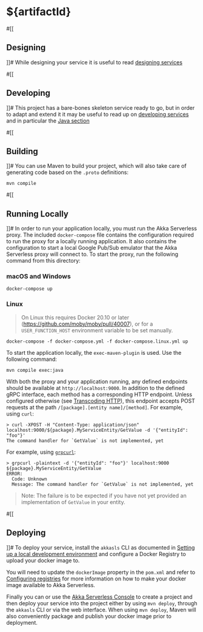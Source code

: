# ${artifactId}

#[[
## Designing
]]#
While designing your service it is useful to read [designing services](https://developer.lightbend.com/docs/akka-serverless/services/development-process.html)

#[[
## Developing
]]#
This project has a bare-bones skeleton service ready to go, but in order to adapt and
extend it it may be useful to read up on [developing services](https://developer.lightbend.com/docs/akka-serverless/developing/index.html)
and in particular the [Java section](https://developer.lightbend.com/docs/akka-serverless/java-services/index.html)

#[[
## Building
]]#
You can use Maven to build your project, which will also take care of
generating code based on the `.proto` definitions:

```
mvn compile
```

#[[
## Running Locally
]]#
In order to run your application locally, you must run the Akka Serverless proxy. The included `docker-compose` file contains the configuration required to run the proxy for a locally running application.
It also contains the configuration to start a local Google Pub/Sub emulator that the Akka Serverless proxy will connect to.
To start the proxy, run the following command from this directory:

### macOS and Windows

```
docker-compose up
```

### Linux

> On Linux this requires Docker 20.10 or later (https://github.com/moby/moby/pull/40007),
> or for a `USER_FUNCTION_HOST` environment variable to be set manually.

```
docker-compose -f docker-compose.yml -f docker-compose.linux.yml up
```

To start the application locally, the `exec-maven-plugin` is used. Use the following command:

```
mvn compile exec:java
```

With both the proxy and your application running, any defined endpoints should be available at `http://localhost:9000`. In addition to the defined gRPC interface, each method has a corresponding HTTP endpoint. Unless configured otherwise (see [Transcoding HTTP](https://developer.lightbend.com/docs/akka-serverless/java/proto.html#_transcoding_http)), this endpoint accepts POST requests at the path `/[package].[entity name]/[method]`. For example, using `curl`:

```
> curl -XPOST -H "Content-Type: application/json" localhost:9000/${package}.MyServiceEntity/GetValue -d '{"entityId": "foo"}'
The command handler for `GetValue` is not implemented, yet
```

For example, using [`grpcurl`](https://github.com/fullstorydev/grpcurl):

```shell
> grpcurl -plaintext -d '{"entityId": "foo"}' localhost:9000 ${package}.MyServiceEntity/GetValue
ERROR:
  Code: Unknown
  Message: The command handler for `GetValue` is not implemented, yet
```

> Note: The failure is to be expected if you have not yet provided an implementation of `GetValue` in
> your entity.

#[[
## Deploying
]]#
To deploy your service, install the `akkasls` CLI as documented in
[Setting up a local development environment](https://developer.lightbend.com/docs/akka-serverless/setting-up/)
and configure a Docker Registry to upload your docker image to.

You will need to update the `dockerImage` property in the `pom.xml` and refer to
[Configuring registries](https://developer.lightbend.com/docs/akka-serverless/projects/container-registries.html)
for more information on how to make your docker image available to Akka Serverless.

Finally you can or use the [Akka Serverless Console](https://console.akkaserverless.com)
to create a project and then deploy your service into the project either by using `mvn deploy`,
through the `akkasls` CLI or via the web interface. When using `mvn deploy`, Maven will also
conveniently package and publish your docker image prior to deployment.
